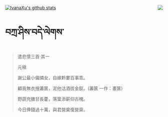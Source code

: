 [![IvanaXu's github stats](https://github-readme-stats.vercel.app/api?username=IvanaXu&show_icons=true&theme=vue-dark)](https://github.com/anuraghazra/github-readme-stats)
<img align="right" src="https://github-readme-stats.vercel.app/api/top-langs/?username=IvanaXu&langs_count=3&theme=graywhite" />
# བཀྲ་ཤིས་བདེ་ལེགས་
> 遣悲懷三首·其一
> 
> 元稹
> 
> 謝公最小偏憐女，自嫁黔婁百事乖。
> 
> 顧我無衣搜藎篋，泥他沽酒拔金釵。(藎篋 一作：畫篋)
> 
> 野蔬充膳甘長藿，落葉添薪仰古槐。
> 
> 今日俸錢過十萬，與君營奠復營齋。
>